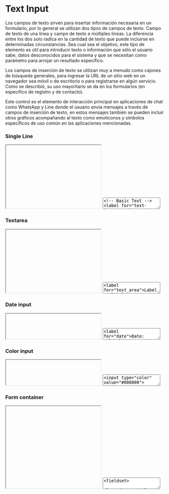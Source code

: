 # Text Input

Los campos de texto sirven para insertar información necesaria en un formulario, por lo general se utilizan dos tipos de campos de texto. Campo de texto de una línea y campo de texto a múltiples líneas. La diferencia entre los dos solo radica en la cantidad de texto que puede incluirse en determinadas circunstancias. Sea cual sea el objetivo, este tipo de elemento es útil para introducir texto o información que sólo el usuario sabe, datos desconocidos para el sistema y que se necesitan como parámetro para arrojar un resultado específico. 

Los campos de inserción de texto se utilizan muy a menudo como cajones de búsqueda generales, para ingresar la URL de un sitio web en un navegador sea móvil o de escritorio o para registrarse en algún servicio. Como se describió, su uso mayoritario se da en los formularios (en específico de registro y de contacto). 

Este control es el elemento de interacción principal en aplicaciones de chat como WhatsApp y Line donde el usuario envía mensajes a través de campos de inserción de texto, en estos mensajes también se pueden incluir otros gráficos acompañando al texto como emoticonos y símbolos específicos de uso común en las aplicaciones mencionadas.

### Single Line

<iframe class="code-preview" height="200px"></iframe>
<textarea class="code-editor" name="code">
<!-- Basic Text -->
<label for="text-input">Basic Text:</label>
<input type="text" id="text-input" placeholder="Text field">
<!-- Password Text -->
<label for="pass">Password:</label>
<input type="password" id="pass" name="password" placeholder="••••••••••••">
</textarea>

### Textarea

<iframe class="code-preview" height="200px"></iframe>
<textarea class="code-editor" name="code">
<label for="text_area">Label:</label>
<textarea id="text_area"></textarea>
</textarea>


### Date input

<iframe class="code-preview" height="80px"></iframe>
<textarea class="code-editor" name="code">
<label for="date">Date:</label>
<input type="date" id="date" name="date" min="2018-01-01" max="2018-12-31">
</textarea>

### Color input

<iframe class="code-preview" height="80px"></iframe>
<textarea class="code-editor" name="code">
<input type="color" value="#000000">
</textarea>


### Form container

<iframe class="code-preview" height="260px"></iframe>
<textarea class="code-editor" name="code">
<fieldset>
  <legend>Legend</legend>
  <form>
    <!-- Basic Text -->
    <label for="text-input">Label:</label><br>
    <input type="text" id="text-input" placeholder="Text field"><br><br>
    <!-- Password Text -->
    <label for="pass">Label:</label><br>
    <input type="password" id="pass" name="password" placeholder="••••••••••••"><br>
  </form>
</fieldset>
</textarea>



